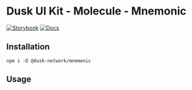 # Dusk UI Kit - Molecule - Mnemonic

[![Storybook](https://img.shields.io/badge/Storybook-Component_Playground-%23FF4785?style=flat&logo=storybook)](https://dusk-network.github.io/dusk-ui-kit/?path=/story/components-atoms-mnemonic)
[![Docs](https://img.shields.io/badge/Documentation-%235E35CF?style=flat)](https://dusk-network.github.io/dusk-ui-kit/docs/components/atoms/mnemonic)

## Installation

```
npm i -D @dusk-network/mnemonic
```

## Usage

<!-- MARKDOWN-AUTO-DOCS:START (CODE:src=../../../examples/src/Mnemonic.svelte) -->
<!-- MARKDOWN-AUTO-DOCS:END -->
